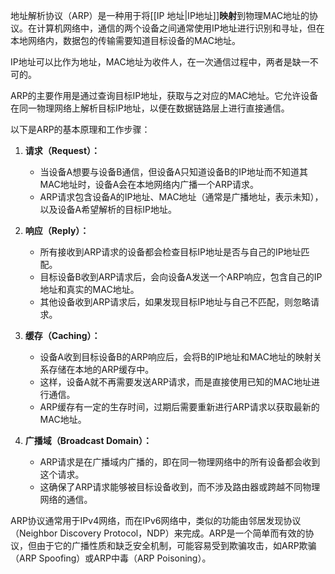 地址解析协议（ARP）是一种用于将[[IP 地址|IP地址]]**映射**到物理MAC地址的协议。在计算机网络中，通信的两个设备之间通常使用IP地址进行识别和寻址，但在本地网络内，数据包的传输需要知道目标设备的MAC地址。

IP地址可以比作为地址，MAC地址为收件人，在一次通信过程中，两者是缺一不可的。

ARP的主要作用是通过查询目标IP地址，获取与之对应的MAC地址。它允许设备在同一物理网络上解析目标IP地址，以便在数据链路层上进行直接通信。

以下是ARP的基本原理和工作步骤：

1. **请求（Request）：**
   - 当设备A想要与设备B通信，但设备A只知道设备B的IP地址而不知道其MAC地址时，设备A会在本地网络内广播一个ARP请求。
   - ARP请求包含设备A的IP地址、MAC地址（通常是广播地址，表示未知），以及设备A希望解析的目标IP地址。

2. **响应（Reply）：**
   - 所有接收到ARP请求的设备都会检查目标IP地址是否与自己的IP地址匹配。
   - 目标设备B收到ARP请求后，会向设备A发送一个ARP响应，包含自己的IP地址和真实的MAC地址。
   - 其他设备收到ARP请求后，如果发现目标IP地址与自己不匹配，则忽略请求。

3. **缓存（Caching）：**
   - 设备A收到目标设备B的ARP响应后，会将B的IP地址和MAC地址的映射关系存储在本地的ARP缓存中。
   - 这样，设备A就不再需要发送ARP请求，而是直接使用已知的MAC地址进行通信。
   - ARP缓存有一定的生存时间，过期后需要重新进行ARP请求以获取最新的MAC地址。

4. **广播域（Broadcast Domain）：**
   - ARP请求是在广播域内广播的，即在同一物理网络中的所有设备都会收到这个请求。
   - 这确保了ARP请求能够被目标设备收到，而不涉及路由器或跨越不同物理网络的通信。

ARP协议通常用于IPv4网络，而在IPv6网络中，类似的功能由邻居发现协议（Neighbor Discovery Protocol，NDP）来完成。ARP是一个简单而有效的协议，但由于它的广播性质和缺乏安全机制，可能容易受到欺骗攻击，如ARP欺骗（ARP Spoofing）或ARP中毒（ARP Poisoning）。